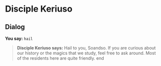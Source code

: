 # Disciple Keriuso
## Dialog

**You say:** `hail`



>**Disciple Keriuso says:** Hail to you, Soandso.  If you are curious about our history or the magics that we study, feel free to ask around.  Most of the residents here are quite friendly.
end
